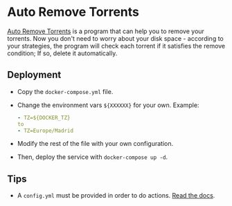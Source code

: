 # Auto Remove Torrents

[Auto Remove Torrents](https://github.com/jerrymakesjelly/autoremove-torrents) is a program that can help you to remove your torrents. Now you don't need to worry about your disk space - according to your strategies, the program will check each torrent if it satisfies the remove condition; If so, delete it automatically.

## Deployment

- Copy the `docker-compose.yml` file.

- Change the environment vars `${XXXXXX}` for your own. Example:

  ```yaml
  - TZ=${DOCKER_TZ}
  to
  - TZ=Europe/Madrid
  ```

- Modify the rest of the file with your own configuration.

- Then, deploy the service with `docker-compose up -d`.

## Tips

- A `config.yml` must be provided in order to do actions. [Read the docs](https://github.com/jerrymakesjelly/autoremove-torrents#write-your-configuration-file).

